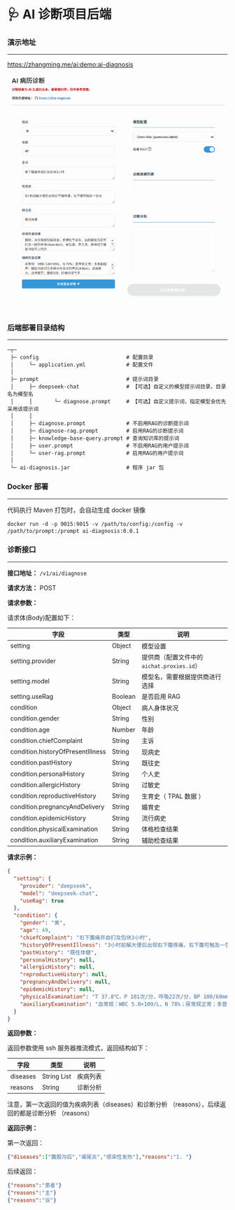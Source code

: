 # 🩺 AI 诊断项目后端

### 演示地址

---

https://zhangming.me/ai:demo:ai-diagnosis

![AI 诊断界面](docs/ai-diagnosis.gif)

### 后端部署目录结构

---

```
─┬─
 ├─ config                            # 配置目录
 │     └─ application.yml             # 配置文件
 │
 ├─ prompt                            # 提示词目录
 │     ├─ deepseek-chat               # 【可选】自定义的模型提示词目录，目录名为模型名
 │     │       └─ diagnose.prompt     # 【可选】自定义提示词，指定模型会优先采用该提示词
 │     │
 │     ├─ diagnose.prompt             # 不启用RAG的诊断提示词
 │     ├─ diagnose-rag.prompt         # 启用RAG的诊断提示词
 │     ├─ knowledge-base-query.prompt # 查询知识库的提示词
 │     ├─ user.prompt                 # 不启用RAG的用户提示词
 │     └─ user-rag.prompt             # 启用RAG的用户提示词
 │
 └─ ai-diagnosis.jar                  # 程序 jar 包
```

### Docker 部署

---

代码执行 Maven 打包时，会自动生成 docker 镜像

```shell
docker run -d -p 9015:9015 -v /path/to/config:/config -v /path/to/prompt:/prompt ai-diagnosis:0.0.1
```

### 诊断接口

---

**接口地址：** `/v1/ai/diagnose`

**请求方法：** POST

**请求参数：**

请求体(Body)配置如下：

| 字段                                | 类型      | 说明                              |
|-----------------------------------|---------|---------------------------------|
| setting                           | Object  | 模型设置                            |
| setting.provider                  | String  | 提供商（配置文件中的 `aichat.proxies.id`） |
| setting.model                     | String  | 模型名，需要根据提供商进行选择                 |
| setting.useRag                    | Boolean | 是否启用 RAG                        |
| condition                         | Object  | 病人身体状况                          |
| condition.gender                  | String  | 性别                              |
| condition.age                     | Number  | 年龄                              |
| condition.chiefComplaint          | String  | 主诉                              |
| condition.historyOfPresentIllness | String  | 现病史                             |
| condition.pastHistory             | String  | 既往史                             |
| condition.personalHistory         | String  | 个人史                             |
| condition.allergicHistory         | String  | 过敏史                             |
| condition.reproductiveHistory     | String  | 生育史（ TPAL 数据 ）                  |
| condition.pregnancyAndDelivery    | String  | 婚育史                             |
| condition.epidemicHistory         | String  | 流行病史                            |
| condition.physicalExamination     | String  | 体格检查结果                          |
| condition.auxiliaryExamination    | String  | 辅助检查结果                          |

**请求示例：**

```json
{
  "setting": {
    "provider": "deepseek",
    "model": "deepseek-chat",
    "useRag": true
  },
  "condition": {
    "gender": "男",
    "age": 49,
    "chiefComplaint": "右下腹痛并自扪及包块3小时",
    "historyOfPresentIllness": "3小时前解大便后出现右下腹疼痛，右下腹可触及一包块",
    "pastHistory": "既往体健",
    "personalHistory": null,
    "allergicHistory": null,
    "reproductiveHistory": null,
    "pregnancyAndDelivery": null,
    "epidemicHistory": null,
    "physicalExamination": "T 37.8℃，P 101次/分，呼吸22次/分，BP 100/60mmHg。腹软，未见胃肠型蠕动波，肝脾肋下未及，右侧腹股沟区可扪及一圆形肿块(4cm×4cm)，有压痛、界欠清，肿块位于腹股沟韧带上内方",
    "auxiliaryExamination": "血常规：WBC 5.0×109/L，N 78%；尿常规正常；多普勒超声：腹股沟纵切见多层分布混合回声区(4-5cm)，远端膨大，边界整齐；腹部X线：阶梯状液气平"
  }
}
```

**返回参数：**

返回参数使用 ssh 服务器推流模式，返回结构如下：

| 字段       | 类型          | 说明   |
|----------|-------------|------|
| diseases | String List | 疾病列表 |
| reasons  | String      | 诊断分析 |

注意，第一次返回的值为疾病列表（diseases）和诊断分析 （reasons），后续返回的都是诊断分析 （reasons）

**返回示例：**

第一次返回：
```json lines
{"diseases":["腹股沟疝","阑尾炎","感染性发热"],"reasons":"1. "}
```

后续返回：
```json lines
{"reasons":"患者"}
{"reasons":"主"}
{"reasons":"诉"}
```